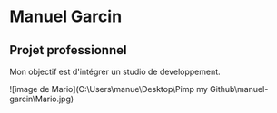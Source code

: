 # Manuel Garcin

## Projet professionnel

Mon objectif est d'intégrer un studio de developpement.

![image de Mario](C:\Users\manue\Desktop\Pimp my Github\manuel-garcin\Mario.jpg)

<!--
**manuel-garcin/manuel-garcin** is a ✨ _special_ ✨ repository because its `README.md` (this file) appears on your GitHub profile.

Here are some ideas to get you started:

- 🔭 I’m currently working on ...
- 🌱 I’m currently learning ...
- 👯 I’m looking to collaborate on ...
- 🤔 I’m looking for help with ...
- 💬 Ask me about ...
- 📫 How to reach me: ...
- 😄 Pronouns: ...
- ⚡ Fun fact: ...
-->
